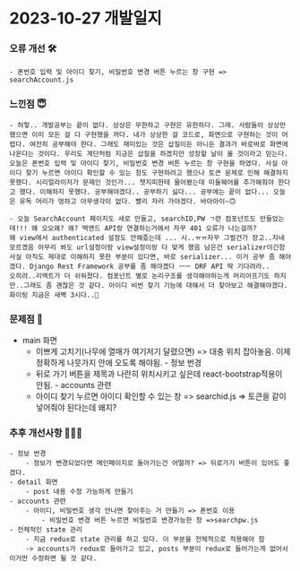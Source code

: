# 2023-10-27 개발일지

### 오류 개선 🛠️
    - 폰번호 입력 및 아이디 찾기, 비밀번호 변경 버튼 누르는 창 구현 => searchAccount.js
### 느낀점 😇
    - 허헣.. 개발공부는 끝이 없다. 상상은 무한하고 구현은 유한하다. 그래. 사람들이 상상만 했으면 이미 모든 걸 다 구현했을 꺼다. 내가 상상한 걸 코드로, 화면으로 구현하는 것이 어렵다. 여전히 공부해야 한다. 그래도 재미있는 것은 삽질이든 아니든 결과가 바로바로 화면에 나온다는 것이다. 우리도 계단처럼 지긍은 삽질을 하겠지만 성장할 날이 올 것이라고 믿는다. 오늘은 폰번호 입력 및 아이디 찾기, 비밀번호 변경 버튼 누르는 창 구현을 하였다. 사실 아이디 찾기 누르면 아이디 확인할 수 있는 창도 구현하려고 했으나 토큰 문제로 인해 해결하지 못했다. 시리얼라이저가 문제인 것인가... 챗지피한테 물어봤는데 미들웨어를 추가해줘야 한다고 했다. 이해하지 못했다. 공부해야겠다.. 공부하기 싫다... 공부에는 끝이 없다... 오늘은 유독 머리가 멍하고 아무생각이 없다. 빨리 자러 가야겠다. 바아아이~🙃

    - 오늘 SearchAccount 페이지도 새로 만들고, searchID,PW ㄱ련 컴포넌트도 만들었는데!!! 왜 오오왜? 왜? 백엔드 API랑 연결하는거에서 자꾸 401 오류가 나는걸까?
    왜 view에서 authenticated 설정도 안해줐는데 ... 시..ㅠㅠ자꾸 그럴건가 장고..자네
    모르곘음 아무리 봐도 url설정이랑 view설정이랑 다 맞게 했음 남은건 serializer이긴함
    사실 아직도 제대로 이해하지 못한 부분이 있다면, 바로 serializer... 이거 공부 좀 해야겠다. Django Rest Framework 공부를 좀 해야곘다 ㅡㅡ DRF API 딱 기다려라..
    오히려..리액트가 더 쉬워졌다. 컴포넌트 별로 논리구조를 생각해야하는게 머리아프기도 하지만..그래도 좀 괜찮은 것 같다. 아이디 비번 찾기 기능에 대해서 더 찾아보고 해결해야겠다. 화이팅 지금은 새벽 3시다..🌙

### 문제점 👿
   - main 화면
        - 이쁘게 고치기(나무에 열매가 여기저기 달렸으면) => 대충 위치 잡아놓음. 이제 정확하게 나뭇가지 안에 오도록 해야됨.
    - 정보 번경 
        - 뒤로 가기 버튼을 제목과 나란히 위치시키고 싶은데 react-bootstrap적용이 안됨.
    - accounts 관련
        - 아이디 찾기 누르면 아이디 확인할 수 있는 창 => searchid.js => 토큰을 같이 넣어줘야 된다는데 왜지? 


### 추후 개선사항 🧗🏻‍♀️      
    - 정보 번경 
        - 정보가 변경되었다면 메인페이지로 돌아가는건 어떨까? => 뒤로가기 버튼이 있어도 좋겠다.
    - detail 화면
        - post 내용 수정 가능하게 만들기
    - accounts 관련
        - 아이디, 비밀번호 생각 안나면 찾아주는 거 만들기 => 폰번호 이용
            - 비밀번호 변경 버튼 누르면 비밀번호 변경가능한 창 =>searchpw.js
    - 전체적인 state 관리
        - 지금 redux로 state 관리를 하고 있다. 이 부분을 전체적으로 적용해야 함
        -> accounts가 redux로 들어가고 있고, posts 부분이 redux로 들어가는게 없어서 이거만 수정하면 될 것 같다. 


